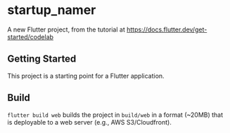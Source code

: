 # startup_namer

A new Flutter project, from the tutorial at https://docs.flutter.dev/get-started/codelab

## Getting Started
This project is a starting point for a Flutter application.

## Build
`flutter build web` builds the project in `build/web` in a format (~20MB) that is
deployable to a web server (e.g., AWS S3/Cloudfront).
